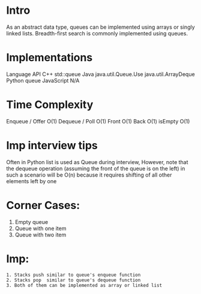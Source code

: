 # Intro


As an abstract data type, queues can be implemented using arrays or singly linked lists.
Breadth-first search is commonly implemented using queues.

# Implementations



Language	API
C++	std::queue
Java	java.util.Queue.Use java.util.ArrayDeque
Python	queue
JavaScript	N/A

# Time Complexity


Enqueue / Offer O(1)
Dequeue / Poll  O(1)
Front O(1)
Back O(1)
isEmpty O(1)

# Imp interview tips 

Often in Python list is used as Queue during interview, However, note that the dequeue operation (assuming the front of the queue is on the left) in such a scenario will be O(n) because it requires shifting of all other elements left by one

# Corner Cases:

  1. Empty queue
  2. Queue with one item
  3. Queue with two item

# Imp:

    1. Stacks push similar to queue's enqueue function
    2. Stacks pop  similar to queue's dequeue function
    3. Both of them can be implemented as array or linked list
